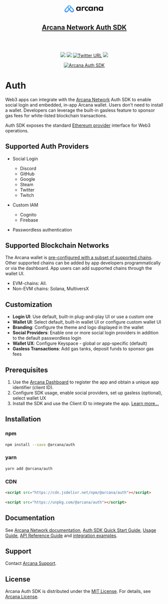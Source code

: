 <p align="center">
<a href="#start"><img height="30rem" src="https://raw.githubusercontent.com/arcana-network/branding/main/an_logo_light_temp.png"/></a>
<h2 align="center"> <a href="https://arcana.network/">Arcana Network Auth SDK </a></h2>
</p>
<br/>
<p id="banner" align="center">
<br/>
<a title="MIT License" href="https://github.com/arcana-network/license/blob/main/LICENSE.md"><img src="https://img.shields.io/badge/license-MIT-blue"/></a>
<a title="Beta release" href="https://github.com/arcana-network/auth/releases"><img src="https://img.shields.io/github/v/release/arcana-network/auth?style=flat-square&color=28A745"/></a>
<a title="Twitter" href="https://twitter.com/ArcanaNetwork"><img alt="Twitter URL" src="https://img.shields.io/twitter/url?style=social&url=https%3A%2F%2Ftwitter.com%2FArcanaNetwork"/></a>
<a title="CodeCov" href="https://codecov.io/gh/arcana-network/auth"> 
 <img src="https://codecov.io/gh/arcana-network/auth/branch/dev/graph/badge.svg?token=KmdjEs3enL"/></a>
</p><p id="start" align="center">
<a href="https://docs.arcana.network/"><img src="https://raw.githubusercontent.com/arcana-network/branding/main/an_auth_sdk_banner_feb_24.png" alt="Arcana Auth SDK"/></a>
</p>

# Auth

Web3 apps can integrate with the [Arcana Network](https://arcana.network) Auth SDK to enable social login and embedded, in-app Arcana wallet. Users don't need to install a wallet. Developers can leverage the built-in gasless feature to sponsor gas fees for white-listed blockchain transactions.

Auth SDK exposes the standard [Ethereum provider](https://eips.ethereum.org/EIPS/eip-1193) interface for Web3 operations. 

## Supported Auth Providers

- Social Login

  - Discord
  - GitHub
  - Google
  - Steam
  - Twitter
  - Twitch

- Custom IAM
  
  - Cognito
  - Firebase

- Passwordless authentication

## Supported Blockchain Networks

The Arcana wallet is [pre-configured with a subset of supported chains](https://docs.arcana.network/state-of-the-arcana-auth#supported-blockchains). Other supported chains can be added by app developers programmatically or via the dashboard. App users can add supported chains through the wallet UI.

- EVM-chains: All. 
- Non-EVM chains: Solana, MultiversX

## Customization

- **Login UI**: Use default, built-in plug-and-play UI or use a custom one
- **Wallet UI**: Select default, built-in wallet UI or configure custom wallet UI
- **Branding**: Configure the theme and logo displayed in the wallet
- **Social Providers**: Enable one or more social login providers in addition to the default passwordless login
- **Wallet UX**: Configure Keyspace - global or app-specific (default)
- **Gasless Transactions**: Add gas tanks, deposit funds to sponsor gas fees

## Prerequisites

1. Use the [Arcana Dashboard](https://dashboard.arcana.network) to register the app and obtain a unique app identifier (client ID). 
2. Configure SDK usage, enable social providers, set up gasless (optional), select wallet UX
3. Install the SDK and use the Client ID to integrate the app. [Learn more...](https://docs.arcana.network/quick-start/auth-sdk/index.html)

## Installation

### npm

```sh
npm install --save @arcana/auth
```

### yarn

```sh
yarn add @arcana/auth
```

### CDN

```html
<script src="https://cdn.jsdelivr.net/npm/@arcana/auth"></script>
```

```html
<script src="https://unpkg.com/@arcana/auth"></script>
```

## Documentation

See [Arcana Network documentation](https://docs.arcana.network/), [Auth SDK Quick Start Guide](https://docs.arcana.network/quick-start/auth-sdk/index.html), [Usage Guide](https://docs.arcana.network/web-sdk/auth-usage-guide.html), [API Reference Guide](https://authsdk-ref-guide.netlify.app) and [integration examples](https://docs.arcana.network/tutorials/).

## Support

Contact [Arcana Support](https://docs.arcana.network/support).

## License

Arcana Auth SDK is distributed under the [MIT License](https://fossa.com/blog/open-source-licenses-101-mit-license/). For details, see [Arcana License](https://github.com/arcana-network/license/blob/main/LICENSE.md).
